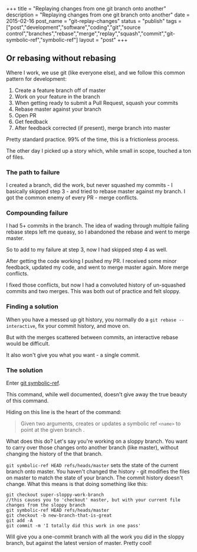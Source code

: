 +++
title = "Replaying changes from one git branch onto another"
description = "Replaying changes from one git branch onto another"
date = 2015-02-16
post_name = "git-replay-changes"
status = "publish"
tags = ["post","development","software","coding","git","source control","branches","rebase","merge","replay","squash","commit","git-symbolic-ref","symbolic-ref"]
layout = "post"
+++

## Or rebasing without rebasing

Where I work, we use git (like everyone else), and we follow this common pattern for development:

1.  Create a feature branch off of master
2.  Work on your feature in the branch
3.  When getting ready to submit a Pull Request, squash your commits
4.  Rebase master against your branch
5.  Open PR
6.  Get feedback
7.  After feedback corrected (if present), merge branch into master

Pretty standard practice. 99% of the time, this is a frictionless process.

The other day I picked up a story which, while small in scope, touched a ton of files.

### The path to failure

I created a branch, did the work, but never squashed my commits - I basically skipped step 3 - and tried to rebase master against my branch. I got the common enemy of every PR - merge conflicts.

### Compounding failure

I had 5+ commits in the branch. The idea of wading through multiple failing rebase steps left me queasy, so I abandoned the rebase and went to merge master.

So to add to my failure at step 3, now I had skipped step 4 as well.

After getting the code working I pushed my PR. I received some minor feedback, updated my code, and went to merge master again. More merge conflicts.

I fixed those conflicts, but now I had a convoluted history of un-squashed commits and two merges. This was both out of practice and felt sloppy.

### Finding a solution

When you have a messed up git history, you normally do a `git rebase --interactive`, fix your commit history, and move on.

But with the merges scattered between commits, an interactive rebase would be difficult.

It also won't give you what you want - a single commit.

### The solution

Enter [git symbolic-ref](https://git-scm.com/docs/git-symbolic-ref).

This command, while well documented, doesn't give away the true beauty of this command.

Hiding on this line is the heart of the command:

>  Given two arguments, creates or updates a symbolic ref `<name>` to point at the given branch <ref>.

What does this do? Let's say you're working on a sloppy branch. You want to carry over those changes onto another branch (like master), without changing the history of the that branch.

`git symbolic-ref HEAD refs/heads/master` sets the state of the current branch onto master. You haven't changed the history - git modifies the files on master to match the state of your branch. The commit history doesn't change. What this means is that doing something like this:

```
git checkout super-sloppy-work-branch
//this causes you to 'checkout' master, but with your current file changes from the sloppy branch
git symbolic-ref HEAD refs/heads/master
git checkout -b new-branch-that-is-great
git add -A
git commit -m 'I totally did this work in one pass'
```

Will give you a one-commit branch with all the work you did in the sloppy branch, but against the latest version of master. Pretty cool!









